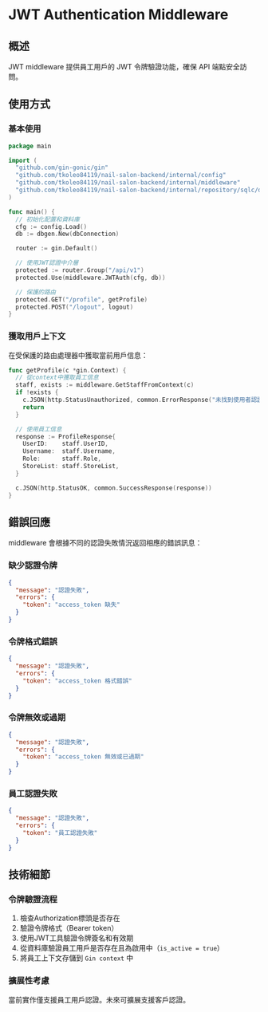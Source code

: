 # JWT Authentication Middleware

## 概述

JWT middleware 提供員工用戶的 JWT 令牌驗證功能，確保 API 端點安全訪問。

## 使用方式

### 基本使用

```go
package main

import (
  "github.com/gin-gonic/gin"
  "github.com/tkoleo84119/nail-salon-backend/internal/config"
  "github.com/tkoleo84119/nail-salon-backend/internal/middleware"
  "github.com/tkoleo84119/nail-salon-backend/internal/repository/sqlc/dbgen"
)

func main() {
  // 初始化配置和資料庫
  cfg := config.Load()
  db := dbgen.New(dbConnection)

  router := gin.Default()

  // 使用JWT認證中介層
  protected := router.Group("/api/v1")
  protected.Use(middleware.JWTAuth(cfg, db))

  // 保護的路由
  protected.GET("/profile", getProfile)
  protected.POST("/logout", logout)
}
```

### 獲取用戶上下文

在受保護的路由處理器中獲取當前用戶信息：

```go
func getProfile(c *gin.Context) {
  // 從context中獲取員工信息
  staff, exists := middleware.GetStaffFromContext(c)
  if !exists {
    c.JSON(http.StatusUnauthorized, common.ErrorResponse("未找到使用者認證資訊", nil))
    return
  }

  // 使用員工信息
  response := ProfileResponse{
    UserID:    staff.UserID,
    Username:  staff.Username,
    Role:      staff.Role,
    StoreList: staff.StoreList,
  }

  c.JSON(http.StatusOK, common.SuccessResponse(response))
}
```

## 錯誤回應

middleware 會根據不同的認證失敗情況返回相應的錯誤訊息：

### 缺少認證令牌
```json
{
  "message": "認證失敗",
  "errors": {
    "token": "access_token 缺失"
  }
}
```

### 令牌格式錯誤
```json
{
  "message": "認證失敗",
  "errors": {
    "token": "access_token 格式錯誤"
  }
}
```

### 令牌無效或過期
```json
{
  "message": "認證失敗",
  "errors": {
    "token": "access_token 無效或已過期"
  }
}
```

### 員工認證失敗
```json
{
  "message": "認證失敗",
  "errors": {
    "token": "員工認證失敗"
  }
}
```

## 技術細節

### 令牌驗證流程

1. 檢查Authorization標頭是否存在
2. 驗證令牌格式（Bearer token）
3. 使用JWT工具驗證令牌簽名和有效期
4. 從資料庫驗證員工用戶是否存在且為啟用中（`is_active = true`）
5. 將員工上下文存儲到 `Gin context` 中

### 擴展性考慮

當前實作僅支援員工用戶認證。未來可擴展支援客戶認證。
